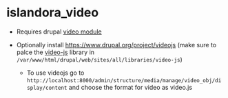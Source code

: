 # islandora_video

* Requires drupal [video module](https://www.drupal.org/project/video)

* Optionally install https://www.drupal.org/project/videojs (make sure to palce the [video-js](https://github.com/videojs/video.js/releases/download/v6.2.8/video-js-6.2.8.zip) library in `/var/www/html/drupal/web/sites/all/libraries/video-js`)
    * To use videojs go to `http://localhost:8000/admin/structure/media/manage/video_obj/display/content` and choose the format for video as video.js
